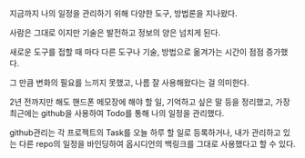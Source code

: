 
지금까지 나의 일정을 관리하기 위해 다양한 도구, 방법론을 지나왔다.

사람은 그대로 이지만 기술은 발전하고 정보의 양은 넘치게 된다.

새로운 도구를 접할 때 마다 다른 도구나 기술, 방법으로 옮겨가는 시간이 점점 증가했다.

그 만큼 변화의 필요를 느끼지 못했고, 나름 잘 사용해왔다는 걸 의미한다.

2년 전까지만 해도 핸드폰 메모장에 해야 할 일, 기억하고 싶은 말 등을 정리했고, 가장 최근에는 github을 사용하여 Todo를 통해 나의 일정을 관리했다.

github관리는 각 프로젝트의 Task를 오늘 하루 할 일로 등록하거나, 내가 관리하고 있는 다른 repo의 일정을 바인딩하여 옵시디언의 백링크를 그대로 사용했다고 할 수 있다.




